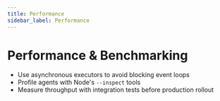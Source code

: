 ```yaml
---
title: Performance
sidebar_label: Performance
---
```


# Performance & Benchmarking

- Use asynchronous executors to avoid blocking event loops
- Profile agents with Node's `--inspect` tools
- Measure throughput with integration tests before production rollout
